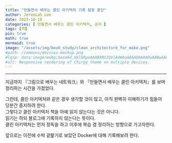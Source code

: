 ```yaml
---
title: "만들면서 배우는 클린 아키텍처 기록 잠정 중단"
author: Jeremiah Lee
date: 2023-10-18
categories: [ 만들면서 배우는 클린 아키텍처, 공지 ]
tags: [책]
pin: true
math: true
mermaid: true
image: "/assets/img/book_study/clean_architecture_for_make.png"
#path: /commons/devices-mockup.png
#lqip: data:image/webp;base64,UklGRpoAAABXRUJQVlA4WAoAAAAQAAAADwAABwAAQUxQSDIAAAARL0AmbZurmr57yyIiqE8oiG0bejIYEQTgqiDA9vqnsUSI6H+oAERp2HZ65qP/VIAWAFZQOCBCAAAA8AEAnQEqEAAIAAVAfCWkAALp8sF8rgRgAP7o9FDvMCkMde9PK7euH5M1m6VWoDXf2FkP3BqV0ZYbO6NA/VFIAAAA
#alt: Responsive rendering of Chirpy theme on multiple devices.
---
```

***

지금까지 『그림으로 배우는 네트워크』와 『만들면서 배우는 클린 아키텍처』를 보며 정리하는 시간을 가졌었다.

그런데, 클린 아키텍처와 같은 경우 생각할 것이 많고, 아직 완벽히 이해하기가 힘들어 당분간 중지하려 한다.   
그렇다고 클린 아키텍처 책을 아예 읽지 않는다는 것은 아니다.   
읽기는 하되 블로그에 기록하지 않는다는 뜻이다.   
클린 아키텍처는 먼저 정독을 하고 이후에 복습 겸 정리하는 방향으로 가고자한다.   

앞으로는 이전에 수박 겉핥기로 보았던 Docker에 대해 기록해보려 한다.
